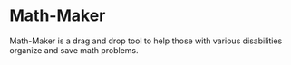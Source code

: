 # Math-Maker

Math-Maker is a drag and drop tool to help those with various disabilities organize and save math problems. 
